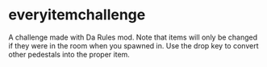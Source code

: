 # everyitemchallenge
A challenge made with Da Rules mod. Note that items will only be changed if they were in the room when you spawned in. Use the drop key to convert other pedestals into the proper item.
